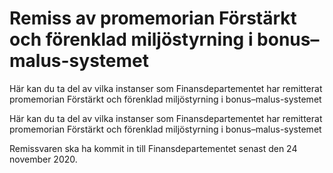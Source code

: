 # Remiss av promemorian Förstärkt och förenklad miljöstyrning i bonus–malus-systemet

Här kan du ta del av vilka instanser som Finansdepartementet har remitterat promemorian Förstärkt och förenklad miljöstyrning i bonus–malus-systemet

Här kan du ta del av vilka instanser som Finansdepartementet har remitterat promemorian Förstärkt och förenklad miljöstyrning i bonus–malus-systemet

Remissvaren ska ha kommit in till Finansdepartementet senast den 24 november 2020.
